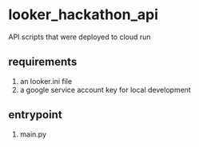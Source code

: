 # looker_hackathon_api
API scripts that were deployed to cloud run

## requirements
1. an looker.ini file
2. a google service account key for local development

## entrypoint
1. main.py
